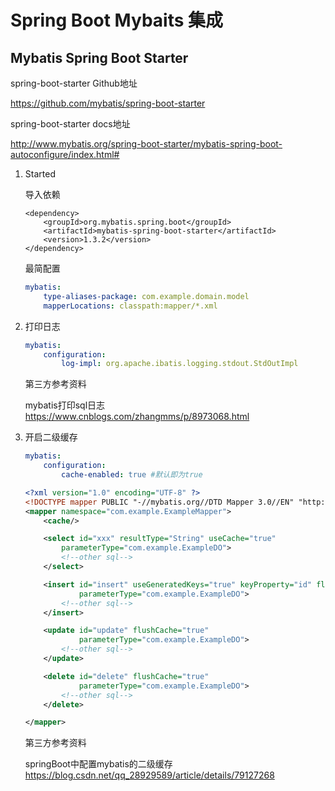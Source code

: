 # Spring Boot Mybaits 集成

## Mybatis Spring Boot Starter

spring-boot-starter Github地址

https://github.com/mybatis/spring-boot-starter

spring-boot-starter docs地址

http://www.mybatis.org/spring-boot-starter/mybatis-spring-boot-autoconfigure/index.html#

1. Started

    导入依赖

    ```pom
    <dependency>
        <groupId>org.mybatis.spring.boot</groupId>
        <artifactId>mybatis-spring-boot-starter</artifactId>
        <version>1.3.2</version>
    </dependency>
    ```

    最简配置

    ```yml
    mybatis:
        type-aliases-package: com.example.domain.model
        mapperLocations: classpath:mapper/*.xml
    ```

2. 打印日志

    ```yml
    mybatis:
        configuration:
            log-impl: org.apache.ibatis.logging.stdout.StdOutImpl
    ```

    第三方参考资料

    mybatis打印sql日志 https://www.cnblogs.com/zhangmms/p/8973068.html

3. 开启二级缓存

    ```yml
    mybatis:
        configuration:
            cache-enabled: true #默认即为true
    ```

    ```xml
    <?xml version="1.0" encoding="UTF-8" ?>
    <!DOCTYPE mapper PUBLIC "-//mybatis.org//DTD Mapper 3.0//EN" "http://mybatis.org/dtd/mybatis-3-mapper.dtd">
    <mapper namespace="com.example.ExampleMapper">
        <cache/>

        <select id="xxx" resultType="String" useCache="true"
            parameterType="com.example.ExampleDO">
            <!--other sql-->
        </select>

        <insert id="insert" useGeneratedKeys="true" keyProperty="id" flushCache="true"
                parameterType="com.example.ExampleDO">
            <!--other sql-->
        </insert>

        <update id="update" flushCache="true"
                parameterType="com.example.ExampleDO">
            <!--other sql-->
        </update>

        <delete id="delete" flushCache="true"
                parameterType="com.example.ExampleDO">
            <!--other sql-->
        </delete>

    </mapper>
    ```

    第三方参考资料

    springBoot中配置mybatis的二级缓存 https://blog.csdn.net/qq_28929589/article/details/79127268
